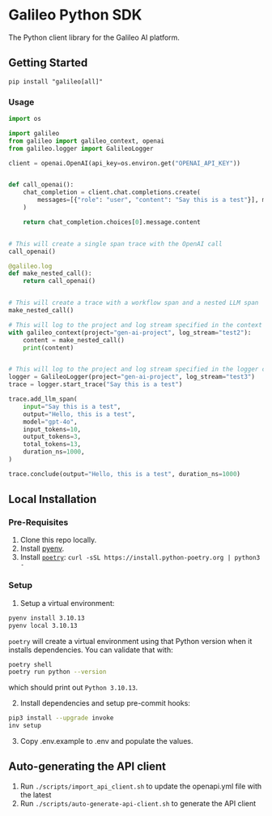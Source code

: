 # Galileo Python SDK

The Python client library for the Galileo AI platform.

## Getting Started

`pip install "galileo[all]"`

### Usage

```python
import os

import galileo
from galileo import galileo_context, openai
from galileo.logger import GalileoLogger

client = openai.OpenAI(api_key=os.environ.get("OPENAI_API_KEY"))


def call_openai():
    chat_completion = client.chat.completions.create(
        messages=[{"role": "user", "content": "Say this is a test"}], model="gpt-4o"
    )

    return chat_completion.choices[0].message.content


# This will create a single span trace with the OpenAI call
call_openai()

@galileo.log
def make_nested_call():
    return call_openai()


# This will create a trace with a workflow span and a nested LLM span
make_nested_call()

# This will log to the project and log stream specified in the context manager
with galileo_context(project="gen-ai-project", log_stream="test2"):
    content = make_nested_call()
    print(content)


# This will log to the project and log stream specified in the logger constructor
logger = GalileoLogger(project="gen-ai-project", log_stream="test3")
trace = logger.start_trace("Say this is a test")

trace.add_llm_span(
    input="Say this is a test",
    output="Hello, this is a test",
    model="gpt-4o",
    input_tokens=10,
    output_tokens=3,
    total_tokens=13,
    duration_ns=1000,
)

trace.conclude(output="Hello, this is a test", duration_ns=1000)
```

## Local Installation

### Pre-Requisites

1. Clone this repo locally.
2. Install [pyenv](https://github.com/pyenv/pyenv).
3. Install [`poetry`](https://python-poetry.org/): `curl -sSL https://install.python-poetry.org | python3 -`

### Setup

1. Setup a virtual environment:

```sh
pyenv install 3.10.13
pyenv local 3.10.13
```

`poetry` will create a virtual environment using that Python version when it installs dependencies. You can validate that with:

```sh
poetry shell
poetry run python --version
```

which should print out `Python 3.10.13`.

2. Install dependencies and setup pre-commit hooks:

```sh
pip3 install --upgrade invoke
inv setup
```

3. Copy .env.example to .env and populate the values.

## Auto-generating the API client

1. Run `./scripts/import_api_client.sh` to update the openapi.yml file with the latest
2. Run `./scripts/auto-generate-api-client.sh` to generate the API client
